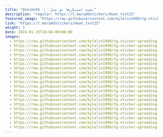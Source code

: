 ```yaml
---
title: "@seshot6 👈🏻 بقیه استیکرها تو چنل"
description: "regular: https://t.me/addstickers/Howt_txxt25"
featured_image: "https://raw.githubusercontent.com/kylelin1998/tg-sticker-spreading-worldwide-images/main/img/841f84a7-7f6d-48db-ac82-abba65138acd.jpg"
link: "https://t.me/addstickers/Howt_txxt25"
weight: 3
date: 2024-01-15T10:04:09+08:00
images:
  - https://raw.githubusercontent.com/kylelin1998/tg-sticker-spreading-worldwide-images/main/img/841f84a7-7f6d-48db-ac82-abba65138acd.jpg
  - https://raw.githubusercontent.com/kylelin1998/tg-sticker-spreading-worldwide-images/main/img/f7a61e78-c649-4407-b88d-fd3a1714a363.jpg
  - https://raw.githubusercontent.com/kylelin1998/tg-sticker-spreading-worldwide-images/main/img/17f6343c-130e-43b3-af1c-57cf49e06574.jpg
  - https://raw.githubusercontent.com/kylelin1998/tg-sticker-spreading-worldwide-images/main/img/85c496b7-36d5-4a5b-b85e-062bce5f1edc.jpg
  - https://raw.githubusercontent.com/kylelin1998/tg-sticker-spreading-worldwide-images/main/img/bb18c733-841f-47ff-89cc-bec689c0726f.jpg
  - https://raw.githubusercontent.com/kylelin1998/tg-sticker-spreading-worldwide-images/main/img/b5cf93f1-ff0d-4bfb-a1a0-4296d416dd6f.jpg
  - https://raw.githubusercontent.com/kylelin1998/tg-sticker-spreading-worldwide-images/main/img/4ce74d43-a6a7-426c-8c94-1f7d1cc36923.jpg
  - https://raw.githubusercontent.com/kylelin1998/tg-sticker-spreading-worldwide-images/main/img/f39e7bed-718e-4c2a-8b72-e4ea8d5074a7.jpg
  - https://raw.githubusercontent.com/kylelin1998/tg-sticker-spreading-worldwide-images/main/img/a814e065-8bc1-4701-b09b-95eb5448e56b.jpg
  - https://raw.githubusercontent.com/kylelin1998/tg-sticker-spreading-worldwide-images/main/img/39c0a741-8d4a-4e21-a9bd-678804257f1b.jpg
  - https://raw.githubusercontent.com/kylelin1998/tg-sticker-spreading-worldwide-images/main/img/3b0b2bbd-de43-4432-b0d9-8e30ef4e1393.jpg
  - https://raw.githubusercontent.com/kylelin1998/tg-sticker-spreading-worldwide-images/main/img/6ede10c4-762a-42ab-a9bc-c14e71ab0d10.jpg
  - https://raw.githubusercontent.com/kylelin1998/tg-sticker-spreading-worldwide-images/main/img/de54f0a6-d705-4a29-b69a-1e82838dd5a9.jpg
  - https://raw.githubusercontent.com/kylelin1998/tg-sticker-spreading-worldwide-images/main/img/e431d0a8-dfaf-4138-a6b9-d0c97f9b9bf7.jpg
  - https://raw.githubusercontent.com/kylelin1998/tg-sticker-spreading-worldwide-images/main/img/0223676e-8ba9-4c94-9cf5-75e5536ba9fb.jpg
  - https://raw.githubusercontent.com/kylelin1998/tg-sticker-spreading-worldwide-images/main/img/3d040a2c-48a5-4694-977d-b49d3bd3b46b.jpg
  - https://raw.githubusercontent.com/kylelin1998/tg-sticker-spreading-worldwide-images/main/img/b2b9b949-3a65-46b8-9b88-a0a3288804a7.jpg
  - https://raw.githubusercontent.com/kylelin1998/tg-sticker-spreading-worldwide-images/main/img/b7b57112-ea5d-48f0-9fb7-d7a18c4b530f.jpg
  - https://raw.githubusercontent.com/kylelin1998/tg-sticker-spreading-worldwide-images/main/img/0fa9adb3-5fe3-4d4e-9111-7e57930ec52f.jpg
  - https://raw.githubusercontent.com/kylelin1998/tg-sticker-spreading-worldwide-images/main/img/d787f93d-84b7-484b-a680-44eb4d08baa2.jpg
---
```

